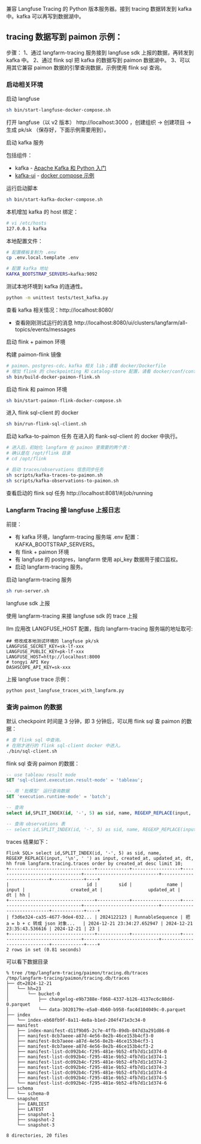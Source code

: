 兼容 Langfuse Tracing 的 Python 版本服务器。接到 tracing 数据转发到 kafka 中。kafka 可以再写到数据湖中。

## tracing 数据写到 paimon 示例：

步骤：
1、通过 langfarm-tracing 服务接到 langfuse sdk 上报的数据，再转发到 kafka 中。
2、通过 flink sql 把 kafka 的数据写到 paimon 数据湖中。
3、可以用其它兼容 paimon 数据的引擎查询数据，示例使用 flink sql 查询。

### 启动相关环境

启动 langfuse
```bash
sh bin/start-langfuse-docker-compose.sh
```

打开 langfuse（以 v2 版本） http://localhost:3000 ，创建组织 -> 创建项目 -> 生成 pk/sk （保存好，下面示例需要用到）。

启动 kafka 服务

包括组件：
* kafka - [Apache Kafka 和 Python 入门](https://developer.confluent.io/get-started/python/)
* [kafka-ui](https://github.com/provectus/kafka-ui) - [docker compose 示例](https://docs.kafka-ui.provectus.io/configuration/compose-examples)

运行启动脚本

```bash
sh bin/start-kafka-docker-compose.sh
```

本机增加 kafka 的 host 绑定：
```bash
# vi /etc/hosts
127.0.0.1 kafka
```

本地配置文件：
```bash
# 配置模板复制为 .env
cp .env.local.template .env

# 配置 kafka 地址
KAFKA_BOOTSTRAP_SERVERS=kafka:9092
```

测试本地环境到 kafka 的连通性。
```bash
python -m unittest tests/test_kafka.py
```

查看 kafka 相关情况：http://localhost:8080/
* 查看刚刚测试运行的消息 http://localhost:8080/ui/clusters/langfarm/all-topics/events/messages

启动 flink + paimon 环境

构建 paimon-flink 镜像
```bash
# paimon、postgres-cdc、kafka 相关 lib；请看 docker/Dockerfile
# 增加 flink 的 checkpointing 和 catalog-store 配置，请看 docker/conf/config.yaml
sh bin/build-docker-paimon-flink.sh
```

启动 flink 和 paimon 环境
```bash
sh bin/start-paimon-flink-docker-compose.sh
```

进入 flink sql-client 的 docker
```bash
sh bin/run-flink-sql-client.sh
```

启动 kafka-to-paimon 任务
在进入的 flank-sql-client 的 docker 中执行。
```bash
# 进入后，初始化 langfarm 在 paimon 里需要的两个表：
# 确认是在 /opt/flink 目录
# cd /opt/flink

# 启动 traces/observations 信息同步任务
sh scripts/kafka-traces-to-paimon.sh
sh scripts/kafka-observations-to-paimon.sh
```

查看启动的 flink sql 任务 http://localhost:8081/#/job/running


### Langfarm Tracing 接 langfuse 上报日志

前提：
* 有 kafka 环境，langfarm-tracing 服务端 .env 配置：KAFKA_BOOTSTRAP_SERVERS。
* 有 flink + paimon 环境
* 有 langfuse 的 postgres，langfarm 使用 api_key 数据用于接口监权。
* 启动 langfarm-tracing 服务。

启动 langfarm-tracing 服务
```bash
sh run-server.sh
```

langfuse sdk 上报

使用 langfarm-tracing 来接 langfuse sdk 的 trace 上报

llm 应用改 LANGFUSE_HOST 配置，指向 langfarm-tracing 服务端的地址取可:
```dotenv
## 修改成本地测试环境的 langfuse pk/sk
LANGFUSE_SECRET_KEY=sk-lf-xxx
LANGFUSE_PUBLIC_KEY=pk-lf-xxx
LANGFUSE_HOST=http://localhost:8000
# tongyi API Key
DASHSCOPE_API_KEY=sk-xxx
```

上报 langfuse trace 示例：
```bash
python post_langfuse_traces_with_langfarm.py
```

### 查询 paimon 的数据

默认 checkpoint 时间是 3 分钟，即 3 分钟后，可以用 flink sql 查 paimon 的数据：
```bash
# 查 flink sql 中查询。
# 在刚才进行的 flink sql-client docker 中进入。
./bin/sql-client.sh
```

flink sql 查询 paimon 的数据：
```sql
-- use tableau result mode
SET 'sql-client.execution.result-mode' = 'tableau';

-- 用 '批模型' 运行查询数据
SET 'execution.runtime-mode' = 'batch';

-- 查询
select id,SPLIT_INDEX(id, '-', 5) as sid, name, REGEXP_REPLACE(input, '\n', ' ') as input, created_at, updated_at, dt, hh from langfarm.tracing.traces order by created_at desc limit 10;

-- 查询 observations 表
-- select id,SPLIT_INDEX(id, '-', 5) as sid, name, REGEXP_REPLACE(input, '\n', ' ') as input, created_at, updated_at, dt, hh from langfarm.tracing.observations order by created_at desc limit 10;
```

traces 结果如下：
```console
Flink SQL> select id,SPLIT_INDEX(id, '-', 5) as sid, name, REGEXP_REPLACE(input, '\n', ' ') as input, created_at, updated_at, dt, hh from langfarm.tracing.traces order by created_at desc limit 10;
+--------------------------------+------------+------------------+--------------------------------+----------------------------+----------------------------+------------+----+
|                             id |        sid |             name |                          input |                 created_at |                 updated_at |         dt | hh |
+--------------------------------+------------+------------------+--------------------------------+----------------------------+----------------------------+------------+----+
| f3d6e324-ca35-4677-9de4-032... | 2024122123 | RunnableSequence | 把 a = b + c 转成 json 对象...   | 2024-12-21 23:34:27.652947 | 2024-12-21 23:35:43.536616 | 2024-12-21 | 23 |
+--------------------------------+------------+------------------+--------------------------------+----------------------------+----------------------------+------------+----+
2 rows in set (0.81 seconds)

```

可以看下数据目录
```console
% tree /tmp/langfarm-tracing/paimon/tracing.db/traces
/tmp/langfarm-tracing/paimon/tracing.db/traces
├── dt=2024-12-21
│   └── hh=23
│       └── bucket-0
│           ├── changelog-e9b7388e-f868-4337-b126-4137ec6c88dd-0.parquet
│           └── data-3020179e-e5a0-4b60-b958-fac4d104049c-0.parquet
├── index
│   └── index-eb68fb9f-8a11-4e8a-b1ed-204f471e3c34-0
├── manifest
│   ├── index-manifest-d11f9b05-2c7e-4ffb-89db-847d3a291d86-0
│   ├── manifest-8cb7aeee-a87d-4e56-8e2b-46ce153b4cf3-0
│   ├── manifest-8cb7aeee-a87d-4e56-8e2b-46ce153b4cf3-1
│   ├── manifest-8cb7aeee-a87d-4e56-8e2b-46ce153b4cf3-2
│   ├── manifest-list-dc092b4c-f295-481e-9b52-4fb7d1c1d374-0
│   ├── manifest-list-dc092b4c-f295-481e-9b52-4fb7d1c1d374-1
│   ├── manifest-list-dc092b4c-f295-481e-9b52-4fb7d1c1d374-2
│   ├── manifest-list-dc092b4c-f295-481e-9b52-4fb7d1c1d374-3
│   ├── manifest-list-dc092b4c-f295-481e-9b52-4fb7d1c1d374-4
│   ├── manifest-list-dc092b4c-f295-481e-9b52-4fb7d1c1d374-5
│   └── manifest-list-dc092b4c-f295-481e-9b52-4fb7d1c1d374-6
├── schema
│   └── schema-0
└── snapshot
    ├── EARLIEST
    ├── LATEST
    ├── snapshot-1
    ├── snapshot-2
    └── snapshot-3

8 directories, 20 files
```

